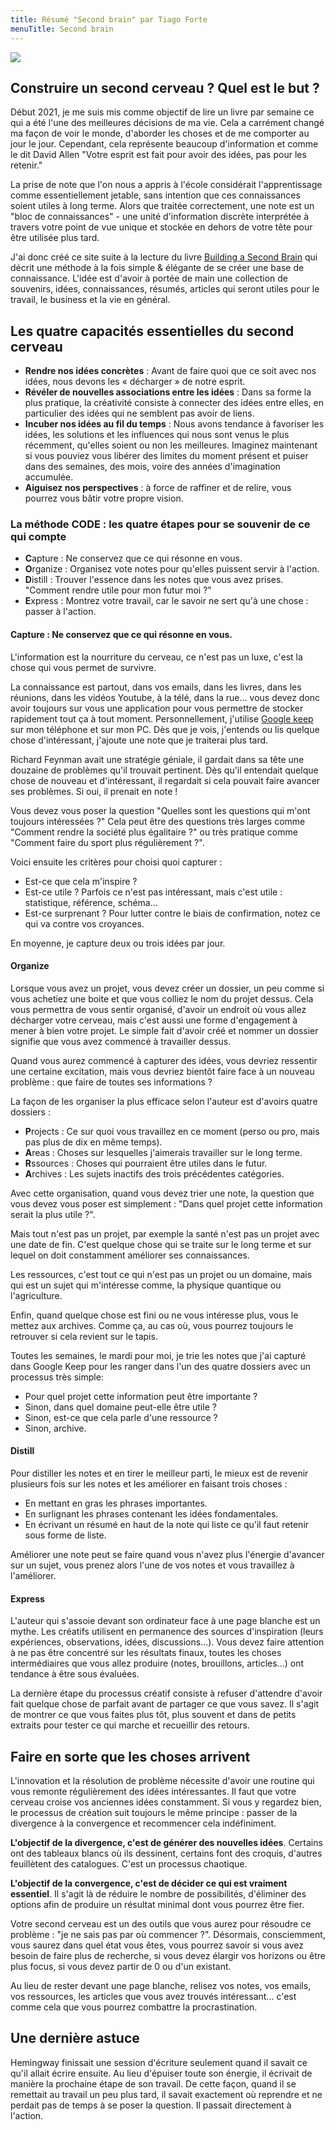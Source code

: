 ```yaml
---
title: Résumé "Second brain" par Tiago Forte
menuTitle: Second brain
---
```


<a href="https://www.amazon.fr/dp/B09MDNDYYF?&linkCode=li2&tag=blog-straumat-21&linkId=10d5fbc7befd628292d2f1dd34638b24&language=fr_FR&ref_=as_li_ss_il" target="_blank"><img border="0" src="//ws-eu.amazon-adsystem.com/widgets/q?_encoding=UTF8&ASIN=B09MDNDYYF&Format=_SL160_&ID=AsinImage&MarketPlace=FR&ServiceVersion=20070822&WS=1&tag=blog-straumat-21&language=fr_FR" ></a><img src="https://ir-fr.amazon-adsystem.com/e/ir?t=blog-straumat-21&language=fr_FR&l=li2&o=8&a=B09MDNDYYF" width="1" height="1" border="0" alt="" style="border:none !important; margin:0px !important;" />

## Construire un second cerveau ? Quel est le but ?

Début 2021, je me suis mis comme objectif de lire un livre par semaine ce qui a été l'une des meilleures décisions de ma
vie. Cela a carrément changé ma façon de voir le monde, d'aborder les choses et de me comporter au jour le jour.
Cependant, cela représente beaucoup d'information et comme le dit David Allen "Votre esprit est fait pour avoir des
idées, pas pour les retenir."

La prise de note que l'on nous a appris à l'école considérait l'apprentissage comme essentiellement jetable, sans
intention que ces connaissances soient utiles à long terme. Alors que traitée correctement, une note est un "bloc de
connaissances" - une unité d'information discrète interprétée à travers votre point de vue unique et stockée en dehors
de votre tête pour être utilisée plus tard.

J'ai donc créé ce site suite à la lecture du livre [Building a Second Brain](https://amzn.to/3LQCulw) qui décrit une
méthode à la fois simple & élégante de se créer une base de connaissance. L'idée est d'avoir à portée de main une
collection de souvenirs, idées, connaissances, résumés, articles qui seront utiles pour le travail, le business et la
vie en général.

## Les quatre capacités essentielles du second cerveau

- **Rendre nos idées concrètes** : Avant de faire quoi que ce soit avec nos idées, nous devons les « décharger » de
  notre esprit.
- **Révéler de nouvelles associations entre les idées** : Dans sa forme la plus pratique, la créativité consiste à
  connecter des idées entre elles, en particulier des idées qui ne semblent pas avoir de liens.
- **Incuber nos idées au fil du temps** : Nous avons tendance à favoriser les idées, les solutions et les influences qui
  nous sont venus le plus récemment, qu'elles soient ou non les meilleures. Imaginez maintenant si vous pouviez vous
  libérer des limites du moment présent et puiser dans des semaines, des mois, voire des années d'imagination accumulée.
- **Aiguisez nos perspectives** : à force de raffiner et de relire, vous pourrez vous bâtir votre propre vision.

### La méthode CODE : les quatre étapes pour se souvenir de ce qui compte

- **C**apture : Ne conservez que ce qui résonne en vous.
- **O**rganize : Organisez vote notes pour qu'elles puissent servir à l'action.
- **D**istill : Trouver l'essence dans les notes que vous avez prises. "Comment rendre utile pour mon futur moi ?"
- **E**xpress : Montrez votre travail, car le savoir ne sert qu'à une chose : passer à l'action.

#### Capture : Ne conservez que ce qui résonne en vous.

L'information est la nourriture du cerveau, ce n'est pas un luxe, c'est la chose qui vous permet de survivre.

La connaissance est partout, dans vos emails, dans les livres, dans les réunions, dans les vidéos Youtube, à la télé,
dans la rue... vous devez donc avoir toujours sur vous une application pour vous permettre de stocker rapidement tout ça
à tout moment. Personnellement, j'utilise [Google keep](https://keep.google.com/) sur mon téléphone et sur mon PC. Dès
que je vois, j'entends ou lis quelque chose d'intéressant, j'ajoute une note que je traiterai plus tard.

Richard Feynman avait une stratégie géniale, il gardait dans sa tête une douzaine de problèmes qu'il trouvait pertinent.
Dès qu'il entendait quelque chose de nouveau et d'intéressant, il regardait si cela pouvait faire avancer ses problèmes.
Si oui, il prenait en note !

Vous devez vous poser la question "Quelles sont les questions qui m'ont toujours intéressées ?" Cela peut être des
questions très larges comme "Comment rendre la société plus égalitaire ?" ou très pratique comme "Comment faire du sport
plus régulièrement ?".

Voici ensuite les critères pour choisi quoi capturer :

- Est-ce que cela m'inspire ?
- Est-ce utile ? Parfois ce n'est pas intéressant, mais c'est utile : statistique, référence, schéma...
- Est-ce surprenant ? Pour lutter contre le biais de confirmation, notez ce qui va contre vos croyances.

En moyenne, je capture deux ou trois idées par jour.

#### Organize

Lorsque vous avez un projet, vous devez créer un dossier, un peu comme si vous achetiez une boite et que vous colliez le
nom du projet dessus. Cela vous permettra de vous sentir organisé, d'avoir un endroit où vous allez décharger votre
cerveau, mais c'est aussi une forme d'engagement à mener à bien votre projet. Le simple fait d'avoir créé et nommer un
dossier signifie que vous avez commencé à travailler dessus.

Quand vous aurez commencé à capturer des idées, vous devriez ressentir une certaine excitation, mais vous devriez
bientôt faire face à un nouveau problème : que faire de toutes ses informations ?

La façon de les organiser la plus efficace selon l'auteur est d'avoirs quatre dossiers :

- **P**rojects : Ce sur quoi vous travaillez en ce moment (perso ou pro, mais pas plus de dix en même temps).
- **A**reas : Choses sur lesquelles j'aimerais travailler sur le long terme.
- **R**ssources : Choses qui pourraient être utiles dans le futur.
- **A**rchives : Les sujets inactifs des trois précédentes catégories.

Avec cette organisation, quand vous devez trier une note, la question que vous devez vous poser est simplement : "Dans
quel projet cette information serait la plus utile ?".

Mais tout n'est pas un projet, par exemple la santé n'est pas un projet avec une date de fin. C'est quelque chose qui se
traite sur le long terme et sur lequel on doit constamment améliorer ses connaissances.

Les ressources, c'est tout ce qui n'est pas un projet ou un domaine, mais qui est un sujet qui m'intéresse comme, la
physique quantique ou l'agriculture.

Enfin, quand quelque chose est fini ou ne vous intéresse plus, vous le mettez aux archives. Comme ça, au cas où, vous
pourrez toujours le retrouver si cela revient sur le tapis.

Toutes les semaines, le mardi pour moi, je trie les notes que j'ai capturé dans Google Keep pour les ranger dans l'un
des quatre dossiers avec un processus très simple:

- Pour quel projet cette information peut être importante ?
- Sinon, dans quel domaine peut-elle être utile ?
- Sinon, est-ce que cela parle d'une ressource ?
- Sinon, archive.

#### Distill

Pour distiller les notes et en tirer le meilleur parti, le mieux est de revenir plusieurs fois sur les notes et les
améliorer en faisant trois choses :

- En mettant en gras les phrases importantes.
- En surlignant les phrases contenant les idées fondamentales.
- En écrivant un résumé en haut de la note qui liste ce qu'il faut retenir sous forme de liste.

Améliorer une note peut se faire quand vous n'avez plus l'énergie d'avancer sur un sujet, vous prenez alors l'une de vos
notes et vous travaillez à l'améliorer.

#### Express

L'auteur qui s'assoie devant son ordinateur face à une page blanche est un mythe. Les créatifs utilisent en permanence
des sources d'inspiration (leurs expériences, observations, idées, discussions...). Vous devez faire attention à ne pas
être concentré sur les résultats finaux, toutes les choses intermédiaires que vous allez produire (notes, brouillons,
articles...) ont tendance à être sous évaluées.

La dernière étape du processus créatif consiste à refuser d'attendre d'avoir fait quelque chose de parfait avant de
partager ce que vous savez. Il s'agit de montrer ce que vous faites plus tôt, plus souvent et dans de petits extraits
pour tester ce qui marche et recueillir des retours.

## Faire en sorte que les choses arrivent

L'innovation et la résolution de problème nécessite d'avoir une routine qui vous remonte régulièrement des idées
intéressantes. Il faut que votre cerveau croise vos anciennes idées constamment. Si vous y regardez bien, le processus
de création suit toujours le même principe : passer de la divergence à la convergence et recommencer cela indéfiniment.

**L'objectif de la divergence, c'est de générer des nouvelles idées**. Certains ont des tableaux blancs où ils
dessinent, certains font des croquis, d'autres feuillètent des catalogues. C'est un processus chaotique.

**L'objectif de la convergence, c'est de décider ce qui est vraiment essentiel**. Il s'agit là de réduire le nombre de
possibilités, d'éliminer des options afin de produire un résultat minimal dont vous pourrez être fier.

Votre second cerveau est un des outils que vous aurez pour résoudre ce problème : "je ne sais pas par où commencer ?".
Désormais, consciemment, vous saurez dans quel état vous êtes, vous pourrez savoir si vous avez besoin de faire plus de
recherche, si vous devez élargir vos horizons ou être plus focus, si vous devez partir de 0 ou d'un existant.

Au lieu de rester devant une page blanche, relisez vos notes, vos emails, vos ressources, les articles que vous avez
trouvés intéressant... c'est comme cela que vous pourrez combattre la procrastination.

## Une dernière astuce

Hemingway finissait une session d'écriture seulement quand il savait ce qu'il allait écrire ensuite. Au lieu d'épuiser
toute son énergie, il écrivait de manière la prochaine étape de son travail. De cette façon, quand il se remettait au
travail un peu plus tard, il savait exactement où reprendre et ne perdait pas de temps à se poser la question. Il
passait directement à l'action.

